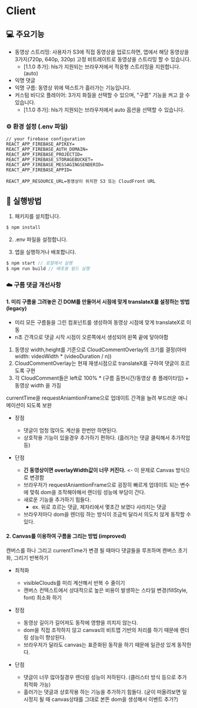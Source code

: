 # Client

## 💻 주요기능

- 동영상 스트리밍: 사용자가 S3에 직접 동영상을 업로드하면, 앱에서 해당 동영상을 3가지(720p, 640p, 320p) 고정 비트레이트로 동영상을 스트리밍 할 수 있습니다.
  - [1.1.0 추가]: hls가 지원되는 브라우저에서 적응형 스트리밍을 지원합니다. (auto)
- 익명 댓글
- 익명 구름: 동영상 위에 텍스트가 흘러가는 기능입니다.
- 커스텀 비디오 플레이어: 3가지 화질을 선택할 수 있으며, "구름" 기능을 켜고 끌 수 있습니다.
  - [1.1.0 추가]: hls가 지원되는 브라우저에서 auto 옵션을 선택할 수 있습니다.

### ⚙️ 환경 설정 (.env 파일)

```env
// your firebase configuration
REACT_APP_FIREBASE_APIKEY=
REACT_APP_FIREBASE_AUTH_DOMAIN=
REACT_APP_FIREBASE_PROJECTID=
REACT_APP_FIREBASE_STORAGEBUCKET=
REACT_APP_FIREBASE_MESSAGINGSENDERID=
REACT_APP_FIREBASE_APPID=

REACT_APP_RESOURCE_URL=동영상이 위치한 S3 또는 CloudFront URL
```

## 🚀 실행방법

1. 패키지를 설치합니다.

```cs
$ npm install
```

2. .env 파일을 설정합니다.

3. 앱을 실행하거나 배포합니다.

```cs
$ npm start // 로컬에서 실행
$ npm run build // 배포용 빌드 실행
```

### ☁️ 구름 댓글 개선사항

#### 1. 미리 구름을 그려놓은 긴 DOM를 만들어서 시점에 맞게 translateX를 설정하는 방법 (legacy)

- 미리 모든 구름들을 그린 컴포넌트를 생성하여 동영상 시점에 맞게 translateX로 이동
- n초 간격으로 댓글 시작 시점이 오른쪽에서 생성되어 왼쪽 끝에 닿아야함

1. 동영상 width,height를 기준으로 CloudCommentOverlay의 크기를 결정(아마 width: videoWidth \* (videoDuration / n))
2. CloudCommentOverlay는 현재 재생시점으로 translateX를 구하여 댓글이 흐르도록 구현
3. 각 CloudComment들은 left로 100% \* (구름 출현시간/동영상 총 플레이타임) + 동영상 width 을 가짐

currentTime을 requestAniamtionFrame으로 업데이트 간격을 늘려 부드러운 애니메이션이 되도록 보완

- 장점

  - 댓글이 엄청 많아도 계산을 한번만 하면된다.
  - 상호작용 기능이 있을경우 추가하기 편하다. (흘러가는 댓글 클릭해서 추가작업 등)

- 단점

  - **긴 동영상이면 overlayWidth값이 너무 커진다.** <- 이 문제로 Canvas 방식으로 변경함
  - 브라우저가 requestAniamtionFrame으로 굉장히 빠르게 업데이트 되는 변수에 맞춰 dom을 조작해야해서 렌더링 성능에 부담이 간다.
  - 새로운 기능을 추가하기 힘들다.
    - ex. 위로 흐르는 댓글, 제자리에서 몇초간 보였다 사라지는 댓글
  - 브라우저마다 dom을 렌더링 하는 방식이 조금씩 달라서 의도치 않게 동작할 수 있다.

#### 2. Canvas를 이용하여 구름을 그리는 방법 (improved)

캔버스를 하나 그리고 currentTime가 변경 될 때마다 댓글들을 루프하며 캔버스 초기화, 그리기 반복하기

- 최적화

  - visibleClouds를 미리 계산해서 반복 수 줄이기
  - 캔버스 컨텍스트에서 상대적으로 높은 비용이 발생하는 스타일 변경(fillStyle, font) 최소화 하기

- 장점

  - 동영상 길이가 길어져도 동작에 영향을 끼치지 않는다.
  - dom을 직접 조작하지 않고 canvas의 비트맵 기반의 처리를 하기 때문에 렌더링 성능이 향상된다.
  - 브라우저가 달라도 canvas는 표준화된 동작을 하기 때문에 일관성 있게 동작한다.

- 단점

  - 댓글이 너무 많아질경우 렌더링 성능이 저하된다. (클러스터 방식 등으로 추가 최적화 가능)
  - 흘러가는 댓글과 상호작용 하는 기능을 추가하기 힘들다. (굳이 떠올려보면 일시정지 될 때 canvas상태를 그대로 본뜬 dom을 생성해서 이벤트 추가?)
